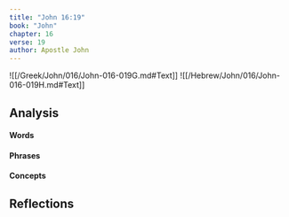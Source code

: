 ```yaml
---
title: "John 16:19"
book: "John"
chapter: 16
verse: 19
author: Apostle John
---
```

![[/Greek/John/016/John-016-019G.md#Text]]
![[/Hebrew/John/016/John-016-019H.md#Text]]

## Analysis

#### Words

#### Phrases

#### Concepts

## Reflections

